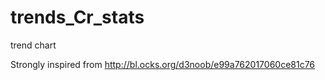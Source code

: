 # trends_Cr_stats
trend chart

Strongly inspired from 
http://bl.ocks.org/d3noob/e99a762017060ce81c76
